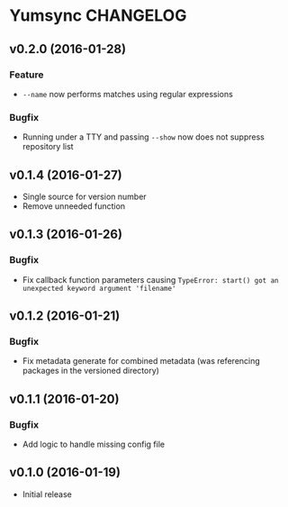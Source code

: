 Yumsync CHANGELOG
=================

v0.2.0 (2016-01-28)
-------------------

### Feature

* `--name` now performs matches using regular expressions

### Bugfix

* Running under a TTY and passing `--show` now does not suppress repository list

v0.1.4 (2016-01-27)
-------------------

* Single source for version number
* Remove unneeded function

v0.1.3 (2016-01-26)
-------------------

### Bugfix

* Fix callback function parameters causing `TypeError: start() got an unexpected keyword argument 'filename'`

v0.1.2 (2016-01-21)
-------------------

### Bugfix

* Fix metadata generate for combined metadata (was referencing packages in the versioned directory)

v0.1.1 (2016-01-20)
-------------------

### Bugfix

* Add logic to handle missing config file

v0.1.0 (2016-01-19)
-------------------

* Initial release
